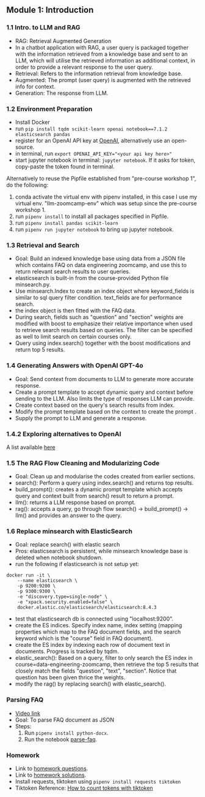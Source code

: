 ## Module 1: Introduction

### 1.1 Intro. to LLM and RAG
- RAG: Retrieval Augmented Generation
- In a chatbot application with RAG, a user query is packaged together with the information retrieved from a knowledge base and sent to an LLM, which will utilise the retrieved information as additional context, in order to provide a relevant response to the user query. 
- Retrieval: Refers to the information retrieval from knowledge base.
- Augmented: The prompt (user query) is augmented with the retrieved info for context.
- Generation: The response from LLM.

### 1.2 Environment Preparation
- Install Docker
- run ```pip install tqdm scikit-learn openai notebook==7.1.2 elasticsearch pandas```
- register for an OpenAI API key at [OpenAI](https://platform.openai.com/docs/), alternatively use an open-source.
- in terminal, run ```export OPENAI_API_KEY="<your api key here>"```
- start jupyter notebook in terminal: ```jupyter notebook```. If it asks for token, copy-paste the token found in terminal.

Alternatively to reuse the Pipfile established from "pre-course workshop 1", do the following:
1. conda activate the virtual env with pipenv installed, in this case I use my virtual env. "llm-zoomcamp-env" which was setup since the pre-course workshop 1.
2. run ```pipenv install``` to install all packages specified in Pipfile.
3. run ```pipenv install pandas scikit-learn```
3. run ```pipenv run jupyter notebook``` to bring up jupyter notebook.

### 1.3 Retrieval and Search
- Goal: Build an indexed knowledge base using data from a JSON file which contains FAQ on data engineering zoomcamp, and use this to return relevant search results to user queries.
- elasticsearch is built-in from the course-provided Python file minsearch.py. 
- Use minsearch.Index to create an index object where keyword_fields is similar to sql query filter condition. text_fields are for performance search.
- the index object is then fitted with the FAQ data. 
- During search, fields such as "question" and "section" weights are modified with boost to emphasize their relative importance when used to retrieve search results based on queries. The filter can be specified as well to limit search on certain courses only.
- Query using index.search() together with the boost modifications and return top 5 results.

### 1.4 Generating Answers with OpenAI GPT-4o
- Goal: Send context from documents to LLM to generate more accurate response.
- Create a prompt template to accept dynamic query and context before sending to the LLM. Also limits the type of responses LLM can provide.
- Create context based on the query's search results from index.
- Modify the prompt template based on the context to create the prompt .
- Supply the prompt to LLM and generate a response.

### 1.4.2 Exploring alternatives to OpenAI
A list available [here](https://github.com/DataTalksClub/llm-zoomcamp/blob/main/01-intro/open-ai-alternatives.md)

### 1.5 The RAG Flow Cleaning and Modularizing Code
- Goal: Clean up and modularise the codes created from earlier sections.
- search(): Perform a query using index.search() and returns top results.
- build_prompt(): creates a dynamic prompt template which accepts query and context built from search() result to return a prompt.
- llm(): returns a LLM response based on prompt.
- rag(): accepts a query, go through flow search() -> build_prompt() -> llm() and provides an answer to the query.

### 1.6 Replace minsearch with ElasticSearch
- Goal: replace search() with elastic search
- Pros: elasticsearch is persistent, while minsearch knowledge base is deleted when notebook shutdown.
- run the following if elasticsearch is not setup yet:
```
docker run -it \
    --name elasticsearch \
    -p 9200:9200 \
    -p 9300:9300 \
    -e "discovery.type=single-node" \
    -e "xpack.security.enabled=false" \
    docker.elastic.co/elasticsearch/elasticsearch:8.4.3
```
- test that elasticsearch db is connected using "localhost:9200".
- create the ES indices. Specify index name, index setting (mapping properties which map to the FAQ document fields, and the search keyword which is the "course" field in FAQ document).
- create the ES index by indexing each row of document text in documents. Progress is tracked by tqdm.
- elastic_search(): Based on a query, filter to only search the ES index in course=data-engineering-zoomcamp, then retrieve the top 5 results that  closely match the fields "question", "text", "section". Notice that question has been given thrice the weights.
- modify the rag() by replacing search() with elastic_search().

### Parsing FAQ
- [Video link](https://www.loom.com/share/ff54d898188b402d880dbea2a7cb8064)
- Goal: To parse FAQ document as JSON
- Steps:
    1. Run ```pipenv install python-docx```.
    2. Run the notebook [parse-faq](https://github.com/DataTalksClub/llm-zoomcamp/blob/main/01-intro/parse-faq.ipynb).

### Homework
- Link to [homework questions](https://github.com/DataTalksClub/llm-zoomcamp/blob/main/cohorts/2024/01-intro/homework.md). 
- Link to [homework solutions](https://github.com/DataTalksClub/llm-zoomcamp/blob/main/cohorts/2024/01-intro/homework.md). 
- Install requests, tiktoken using ```pipenv install requests tiktoken```
- Tiktoken Reference: [How to count tokens with tiktoken](https://cookbook.openai.com/examples/how_to_count_tokens_with_tiktoken) 